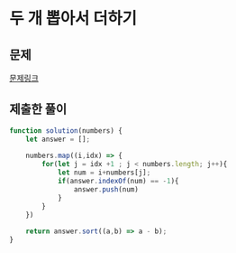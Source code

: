 # 두 개 뽑아서 더하기

## 문제

[문제링크](https://programmers.co.kr/learn/courses/30/lessons/68644)

## 제출한 풀이

```javascript
function solution(numbers) {
    let answer = [];
    
    numbers.map((i,idx) => {
        for(let j = idx +1 ; j < numbers.length; j++){
            let num = i+numbers[j];
            if(answer.indexOf(num) == -1){
                answer.push(num)
            }
        }
    })
    
    return answer.sort((a,b) => a - b);
}
```